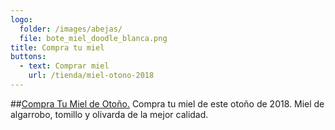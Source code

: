 ```yaml
---
logo:
  folder: /images/abejas/
  file: bote_miel_doodle_blanca.png
title: Compra tu miel
buttons: 
  - text: Comprar miel
    url: /tienda/miel-otono-2018 
---
```

##[Compra Tu Miel de Otoño.](/tienda/miel-otono-2018)
Compra tu miel de este <span>otoño de 2018</span>. Miel de algarrobo, tomillo y
olivarda de la mejor calidad.


